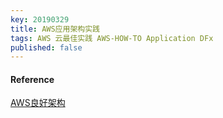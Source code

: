 ```yaml
---
key: 20190329
title: AWS应用架构实践
tags: AWS 云最佳实践 AWS-HOW-TO Application DFx
published: false
---
```


#### Reference
[AWS良好架构](https://s3.cn-north-1.amazonaws.com.cn/white-paper-localization/PDF/AWS+%E8%89%AF%E5%A5%BD%E6%9E%B6%E6%9E%84%E6%A1%86%E6%9E%B6.pdf)

